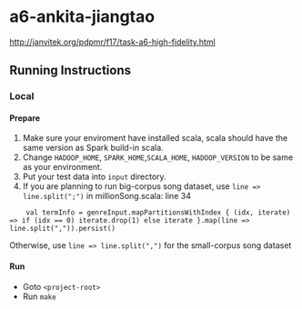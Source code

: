 # a6-ankita-jiangtao

http://janvitek.org/pdpmr/f17/task-a6-high-fidelity.html

## Running Instructions

### Local

#### Prepare

1) Make sure your enviroment have installed scala, scala should have the same version as Spark build-in scala.
2) Change `HADOOP_HOME`, `SPARK_HOME`,`SCALA_HOME`, `HADOOP_VERSION` to be same as your environment.
3) Put your test data into `input` directory.
4) If you are planning to run big-corpus song dataset, use `line => line.split(";")` in 
millionSong.scala: line 34
```
    val termInfo = genreInput.mapPartitionsWithIndex { (idx, iterate) => if (idx == 0) iterate.drop(1) else iterate }.map(line => line.split(",")).persist()

```
Otherwise, use `line => line.split(",")` for the small-corpus song dataset

#### Run

- Goto `<project-root>`
- Run `make`